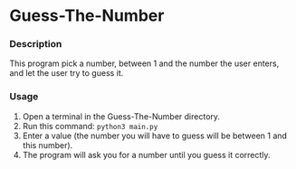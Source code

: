 # Guess-The-Number

### Description

This program pick a number, between 1 and the number the user enters, and let the user try to guess it.


### Usage

1. Open a terminal in the Guess-The-Number directory.
2. Run this command: `python3 main.py`
3. Enter a value (the number you will have to guess will be between 1 and this number).
4. The program will ask you for a number until you guess it correctly.